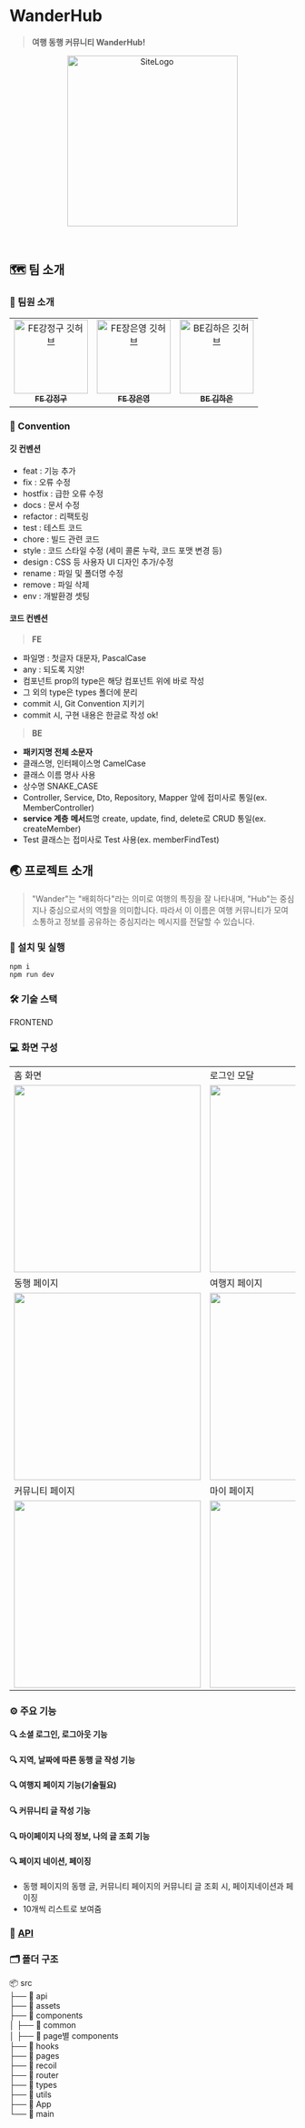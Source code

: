 # WanderHub

> **여행 동행 커뮤니티 WanderHub!**

<p align='center'>
<img src="https://github.com/WanderHub/WanderHub_Frontend/assets/123078739/75e40e8d-ee49-4c9b-978c-1fd21af0f6f8" width="300px" height="300px" alt="SiteLogo"></img></p><br/>

## 🗺️ 팀 소개

### 🧳 팀원 소개

<table>
  <tbody>
    <tr>
      <td align="center"><a href="https://github.com/jgkang9402"><img src="https://avatars.githubusercontent.com/u/93317914?v=4" width="130px;" alt="FE강정구 깃허브"/><br /><sub><b>FE 강정구</b></sub></a><br /></td>
      <td align="center"><a href="https://github.com/jjangeunyeong"><img src="https://avatars.githubusercontent.com/u/123078739?v=4" width="130px;" alt="FE장은영 깃허브"/><br /><sub><b>FE 장은영</b></sub></a><br /></td>
      <td align="center"><a href="https://github.com/HaniiiK"><img src="https://avatars.githubusercontent.com/u/127297705?v=4" width="130px;" alt="BE김하은 깃허브"/><br /><sub><b>BE 김하은</b></sub></a><br /></td>
  </tbody>
</table>

### 📌 Convention

#### 깃 컨벤션

- feat : 기능 추가
- fix : 오류 수정
- hostfix : 급한 오류 수정
- docs : 문서 수정
- refactor : 리팩토링
- test : 테스트 코드
- chore : 빌드 관련 코드
- style : 코드 스타일 수정 (세미 콜론 누락, 코드 포맷 변경 등)
- design : CSS 등 사용자 UI 디자인 추가/수정
- rename : 파일 및 폴더명 수정
- remove : 파일 삭제
- env : 개발환경 셋팅

#### 코드 컨벤션

> **FE**

- 파일명 : 첫글자 대문자, PascalCase
- any : 되도록 지양!
- 컴포넌트 prop의 type은 해당 컴포넌트 위에 바로 작성
- 그 외의 type은 types 폴더에 분리
- commit 시, Git Convention 지키기
- commit 시, 구현 내용은 한글로 작성 ok!

> **BE**

- **패키지명 전체 소문자**
- 클래스명, 인터페이스명 CamelCase
- 클래스 이름 명사 사용
- 상수명 SNAKE_CASE
- Controller, Service, Dto, Repository, Mapper 앞에 접미사로 통일(ex. MemberController)
- **service 계층** **메서드**명 create, update, find, delete로 CRUD 통일(ex. createMember)
- Test 클래스는 접미사로 Test 사용(ex. memberFindTest)

## 🌏 프로젝트 소개

> "Wander"는 "배회하다"라는 의미로 여행의 특징을 잘 나타내며, "Hub"는 중심지나 중심으로서의 역할을 의미합니다. 따라서 이 이름은 여행 커뮤니티가 모여 소통하고 정보를 공유하는 중심지라는 메시지를 전달할 수 있습니다.

### 🔑 설치 및 실행

```
npm i
npm run dev
```

### 🛠️ 기술 스택

FRONTEND

### 💻 화면 구성

|                           |                           |
| ------------------------- | ------------------------- |
| 홈 화면                   | 로그인 모달               |
| <img width="329" src=""/> | <img width="329" src=""/> |
| 동행 페이지               | 여행지 페이지             |
| <img width="329" src=""/> | <img width="329" src=""/> |
| 커뮤니티 페이지           | 마이 페이지               |
| <img width="329" src=""/> | <img width="329" src=""/> |

### ⚙️ 주요 기능

#### 🔍 소셜 로그인, 로그아웃 기능

#### 🔍 지역, 날짜에 따른 동행 글 작성 기능

#### 🔍 여행지 페이지 기능(기술필요)

#### 🔍 커뮤니티 글 작성 기능

#### 🔍 마이페이지 나의 정보, 나의 글 조회 기능

#### 🔍 페이지 네이션, 페이징

- 동행 페이지의 동행 글, 커뮤니티 페이지의 커뮤니티 글 조회 시, 페이지네이션과 페이징
- 10개씩 리스트로 보여줌

### 📖 [API](https://www.notion.so/REST-DOCS-df44b88728224b5dab3366bfbc032da0)

### 🗂️ 폴더 구조

📦 src  
├── 📂 api  
├── 📂 assets  
├── 📂 components  
│ ├── 📂 common  
│ ├── 📂 page별 components  
├── 📂 hooks  
├── 📂 pages  
├── 📂 recoil  
├── 📂 router  
├── 📂 types  
├── 📂 utils  
├── 📄 App  
└── 📄 main
